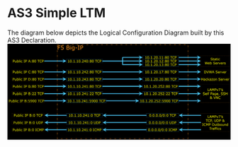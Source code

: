 # AS3 Simple LTM





The diagram below depicts the Logical Configuration Diagram built by this AS3 Declaration.
![Logical Configuration Diagram](../Figures/LogicalConfigurationDiagram.png)





